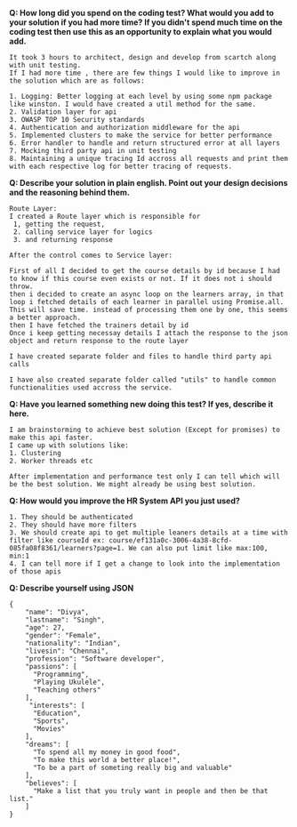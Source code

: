 

  **Q: How long did you spend on the coding test? What would you add to your solution if you had more time? If you didn't spend much time on the coding test then use this as an opportunity to explain what you would add.**
    
    It took 3 hours to architect, design and develop from scartch along with unit testing.
    If I had more time , there are few things I would like to improve in the solution which are as follows: 
    
    1. Logging: Better logging at each level by using some npm package like winston. I would have created a util method for the same.
    2. Validation layer for api
    3. OWASP TOP 10 Security standards
    4. Authentication and authorization middleware for the api
    5. Implemented clusters to make the service for better performance
    6. Error handler to handle and return structured error at all layers
    7. Mocking third party api in unit testing
    8. Maintaining a unique tracing Id accross all requests and print them with each respective log for better tracing of requests. 

  **Q: Describe your solution in plain english. Point out your design decisions and the reasoning behind them.**
    
    Route Layer:
    I created a Route layer which is responsible for 
     1, getting the request, 
     2. calling service layer for logics 
     3. and returning response
    
    After the control comes to Service layer: 
    
    First of all I decided to get the course details by id because I had to know if this course even exists or not. If it does not i should throw.
    then i decided to create an async loop on the learners array, in that loop i fetched details of each learner in parallel using Promise.all. This will save time. instead of processing them one by one, this seems a better approach.
    then I have fetched the trainers detail by id
    Once i keep getting necessay details I attach the response to the json object and return response to the route layer
    
    I have created separate folder and files to handle third party api calls
    
    I have also created separate folder called "utils" to handle common functionalities used accross the service.
    

   **Q: Have you learned something new doing this test? If yes, describe it here.**
    
    I am brainstorming to achieve best solution (Except for promises) to make this api faster.
    I came up with solutions like: 
    1. Clustering
    2. Worker threads etc
    
    After implementation and performance test only I can tell which will be the best solution. We might already be using best solution.

 **Q: How would you improve the HR System API you just used?**
    
    1. They should be authenticated
    2. They should have more filters
    3. We should create api to get multiple leaners details at a time with filter like courseId ex: course/ef131a0c-3006-4a38-8cfd-085fa08f8361/learners?page=1. We can also put limit like max:100, min:1
    4. I can tell more if I get a change to look into the implementation of those apis

**Q: Describe yourself using JSON**

    
``` 
{
    "name": "Divya",
    "lastname": "Singh",
    "age": 27,
    "gender": "Female",
    "nationality": "Indian",
    "livesin": "Chennai",
    "profession": "Software developer",
    "passions": [
      "Programming",
      "Playing Ukulele",
      "Teaching others"
    ],
     "interests": [
      "Education",
      "Sports",
      "Movies"
    ],
    "dreams": [
      "To spend all my money in good food",
      "To make this world a better place!",
      "To be a part of someting really big and valuable"
    ],
    "believes": [
      "Make a list that you truly want in people and then be that list."
    ]
}
```

